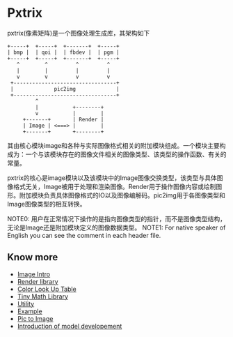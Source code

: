 # Pxtrix

pxtrix(像素矩阵)是一个图像处理生成库，其架构如下
```
+-----+  +-----+  +-------+  +-----+
| bmp |  | qoi |  | fbdev |  | pgm |
+-----+  +-----+  +-------+  +-----+
   ^        ^         ^         ^
   |        |         |         |
   v        v         v         v
 +---------------------------------+
 |             pic2img             |
 +---------------------------------+
         ^          
	     |           +--------+
         v           |        |
     +-------+       | Render |
     | Image | <===> |        |
     +-------+       +--------+
```
其由核心模块image和各种与实际图像格式相关的附加模块组成。一个模块主要构成为：一个与该模块存在的图像文件相关的图像类型、该类型的操作函数、有关的常量。  

pxtrix的核心是image模块以及该模块中的Image图像交换类型，该类型与具体图像格式无关，Image被用于处理和渲染图像。Render用于操作图像内容或绘制图形。附加模块负责具体图像格式的IO以及图像编解码。pic2img用于各图像类型和Image图像类型的相互转换。

NOTE0: 用户在正常情况下操作的是指向图像类型的指针，而不是图像类型结构，无论是Image还是附加模块定义的图像数据类型。
NOTE1: For native speaker of English you can see the comment in each header file.

## Know more

- [Image Intro](image.md)
- [Render library](render/render.md)
- [Color Look Up Table](render/lut.md)
- [Tiny Math Library](tmath.md)
- [Utility](util.md)
- [Example](examples/example.md)
- [Pic to Image](pic2img.md)
- [Introduction of model developement](dev/dev-intro.md)
